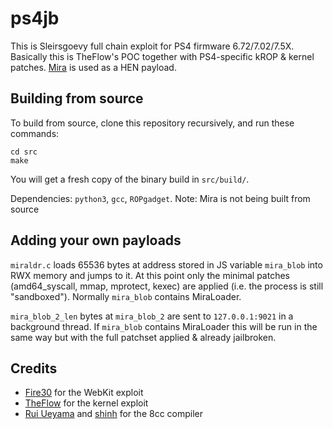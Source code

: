 # ps4jb

This is Sleirsgoevy full chain exploit for PS4 firmware 6.72/7.02/7.5X. Basically this is TheFlow's POC together with PS4-specific kROP & kernel patches. [Mira](https://github.com/OpenOrbis/mira-project) is used as a HEN payload.

## Building from source

To build from source, clone this repository recursively, and run these commands:

```
cd src
make
```

You will get a fresh copy of the binary build in `src/build/`.

Dependencies: `python3`, `gcc`, `ROPgadget`. Note: Mira is not being built from source

## Adding your own payloads

`miraldr.c` loads 65536 bytes at address stored in JS variable `mira_blob` into RWX memory and jumps to it. At this point only the minimal patches (amd64_syscall, mmap, mprotect, kexec) are applied (i.e. the process is still "sandboxed"). Normally `mira_blob` contains MiraLoader.

`mira_blob_2_len` bytes at `mira_blob_2` are sent to `127.0.0.1:9021` in a background thread. If `mira_blob` contains MiraLoader this will be run in the same way but with the full patchset applied & already jailbroken.

## Credits

* [Fire30](https://github.com/Fire30/bad_hoist) for the WebKit exploit
* [TheFlow](https://hackerone.com/reports/826026) for the kernel exploit
* [Rui Ueyama](https://github.com/rui314/8cc) and [shinh](https://github.com/shinh/ELVM) for the 8cc compiler
